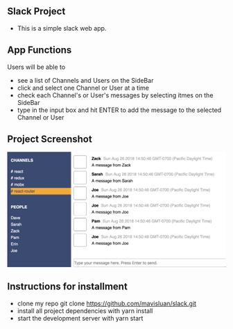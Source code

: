 ## Slack Project

- This is a simple slack web app.


## App Functions

Users will be able to 
- see a list of Channels and Users on the SideBar 
- click and select one Channel or User at a time
- check each Channel's or User's messages by selecting itmes on the SideBar
- type in the input box and hit ENTER to add the message to the selected Channel or User


## Project Screenshot 

![](src/slack_project.png )


## Instructions for installment

- clone my repo git clone https://github.com/mavisluan/slack.git
- install all project dependencies with yarn install
- start the development server with yarn start
